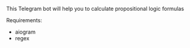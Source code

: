 This Telegram bot will help you to calculate propositional logic formulas

Requirements:
  - aiogram
  - regex
